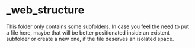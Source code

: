 _web_structure
==============

This folder only contains some subfolders. In case you feel the need to put a file
here, maybe that will be better positionated inside an existent subfolder or create
a new one, if the file deserves an isolated space.
